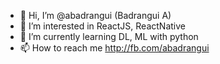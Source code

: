 - 👋 Hi, I’m @abadrangui (Badrangui A)
- 👀 I’m interested in ReactJS, ReactNative
- 🌱 I’m currently learning DL, ML with python
- 📫 How to reach me http://fb.com/abadrangui

<!---
abadrangui/abadrangui is a ✨ special ✨ repository because its `README.md` (this file) appears on your GitHub profile.
You can click the Preview link to take a look at your changes.
--->
